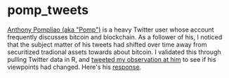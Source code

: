 # pomp_tweets

[Anthony Pompliao (aka "Pomp")](https://twitter.com/APompliano) is a heavy Twitter user whose account frequently discusses bitcoin and blockchain. As a follower of his, I noticed that the subject matter of his tweets had shifted over time away from securitized tradional assets towards about bitcoin. I validated this through pulling Twitter data in R, and [tweeted my observation at him](https://twitter.com/n_feifel/status/1125164722364538881) to see if his viewpoints had changed. Here's his [response](https://twitter.com/APompliano/status/1125171264518275072).